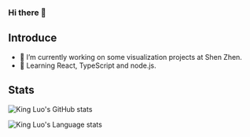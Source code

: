 ### Hi there 👋


## Introduce
- 🔭 I’m currently working on some visualization projects at Shen Zhen.
- 🌱 Learning React, TypeScript and node.js.

## Stats

![King Luo's GitHub stats](https://github-readme-stats.vercel.app/api?username=xyyxlq&show_icons=true&theme=solarized-light)
<!-- &icon_color=0366d6&text_color=24292e&bg_color=ffffff&hide_title=false) -->

![King Luo's Language stats](https://github-readme-stats.vercel.app/api/top-langs/?username=xyyxlq&layout=compact)


<!--

**xyyxlq/xyyxlq** is a ✨ _special_ ✨ repository because its `README.md` (this file) appears on your GitHub profile.

Here are some ideas to get you started:

- 🔭 I’m currently working on ...
- 🌱 I’m currently learning ...
- 👯 I’m looking to collaborate on ...
- 🤔 I’m looking for help with ...
- 💬 Ask me about ...
- 📫 How to reach me: ...
- 😄 Pronouns: ...
- ⚡ Fun fact: ...
-->
